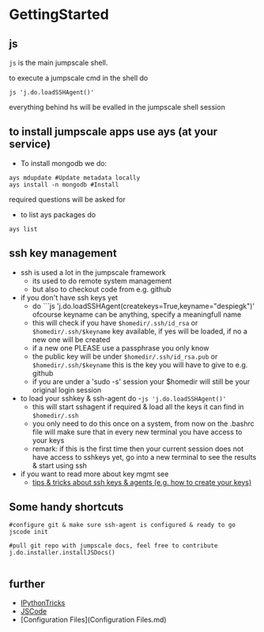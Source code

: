 # GettingStarted

## js

```js``` is the main jumpscale shell.

to execute a jumpscale cmd in the shell do
```
js 'j.do.loadSSHAgent()'
```
everything behind hs will be evalled in the jumpscale shell session 

## to install jumpscale apps use ays (at your service)

- To install mongodb we do:
```
ays mdupdate #Update metadata locally
ays install -n mongodb #Install
```
required questions will be asked for

- to list ays packages do

```
ays list
```

## ssh key management

- ssh is used a lot in the jumpscale framework
    - its used to do remote system management
    - but also to checkout code from e.g. github
- if you don't have ssh keys yet
    - do ```js 'j.do.loadSSHAgent(createkeys=True,keyname="despiegk")' ofcourse keyname can be anything, specify a meaningfull name
    - this will check if you have ```$homedir/.ssh/id_rsa``` or ```$homedir/.ssh/$keyname``` key available, if yes will be loaded, if no a new one will be created
    - if a new one PLEASE use a passphrase you only know
    - the public key will be under ```$homedir/.ssh/id_rsa.pub``` or ```$homedir/.ssh/$keyname``` this is the key you will have to give to e.g. github
    - if you are under a 'sudo -s' session your $homedir will still be your original login session
- to load your sshkey & ssh-agent do
    -```js 'j.do.loadSSHAgent()'```
    - this will start sshagent if required & load all the keys it can find in ```$homedir/.ssh```
    - you only need to do this once on a system, from now on the .bashrc file will make sure that in every new terminal you have access to your keys
    - remark: if this is the first time then your current session does not have access to sshkeys yet, go into a new terminal to see the results & start using ssh
- if you want to read more about key mgmt see
    - [tips & tricks about ssh keys & agents (e.g. how to create your keys)](SSHSystemManagement/SSHKeysAgent.md)

## Some handy shortcuts

```
#configure git & make sure ssh-agent is configured & ready to go
jscode init

#pull git repo with jumpscale docs, feel free to contribute
j.do.installer.installJSDocs()


```

## further

* [IPythonTricks](IPythonTricks.md)
* [JSCode](JSCode.md)
* [Configuration Files](Configuration Files.md)
